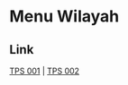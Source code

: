 # Menu Wilayah

## Link

[TPS 001](https://github.com/gigit-pemilu/pemilu-2024-71-sulawesi-utara/tree/main/pileg-dpr/hitung-suara/sub/71-sulawesi-utara/sub/07-minahasa-tenggara/sub/07-touluaan-selatan/sub/2006-bunag/sub/001-tps)
 | 
[TPS 002](https://github.com/gigit-pemilu/pemilu-2024-71-sulawesi-utara/tree/main/pileg-dpr/hitung-suara/sub/71-sulawesi-utara/sub/07-minahasa-tenggara/sub/07-touluaan-selatan/sub/2006-bunag/sub/002-tps)

